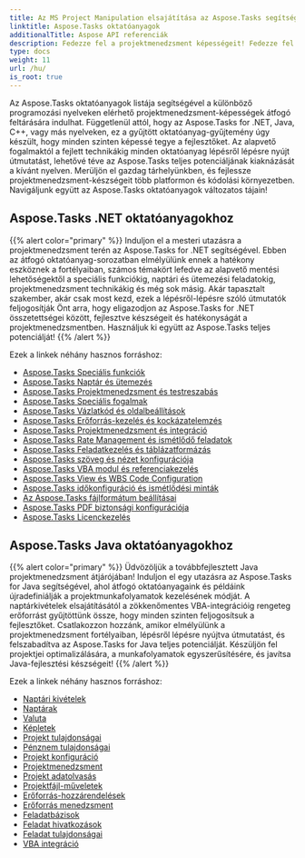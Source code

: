 ```yaml
---
title: Az MS Project Manipulation elsajátítása az Aspose.Tasks segítségével
linktitle: Aspose.Tasks oktatóanyagok
additionalTitle: Aspose API referenciák
description: Fedezze fel a projektmenedzsment képességeit! Fedezze fel az Aspose.Tasks oktatóanyagokat .NET, Java, C++ és sok más számára. Növelje készségeit több nyelven is könnyedén.
type: docs
weight: 11
url: /hu/
is_root: true
---
```


Az Aspose.Tasks oktatóanyagok listája segítségével a különböző programozási nyelveken elérhető projektmenedzsment-képességek átfogó feltárására indulhat. Függetlenül attól, hogy az Aspose.Tasks for .NET, Java, C++, vagy más nyelveken, ez a gyűjtött oktatóanyag-gyűjtemény úgy készült, hogy minden szinten képessé tegye a fejlesztőket. Az alapvető fogalmaktól a fejlett technikákig minden oktatóanyag lépésről lépésre nyújt útmutatást, lehetővé téve az Aspose.Tasks teljes potenciáljának kiaknázását a kívánt nyelven. Merüljön el gazdag tárhelyünkben, és fejlessze projektmenedzsment-készségeit több platformon és kódolási környezetben. Navigáljunk együtt az Aspose.Tasks oktatóanyagok változatos tájain!

## Aspose.Tasks .NET oktatóanyagokhoz
{{% alert color="primary" %}}
Induljon el a mesteri utazásra a projektmenedzsment terén az Aspose.Tasks for .NET segítségével. Ebben az átfogó oktatóanyag-sorozatban elmélyülünk ennek a hatékony eszköznek a fortélyaiban, számos témakört lefedve az alapvető mentési lehetőségektől a speciális funkciókig, naptári és ütemezési feladatokig, projektmenedzsment technikákig és még sok másig. Akár tapasztalt szakember, akár csak most kezd, ezek a lépésről-lépésre szóló útmutatók feljogosítják Önt arra, hogy eligazodjon az Aspose.Tasks for .NET összetettségei között, fejlesztve készségeit és hatékonyságát a projektmenedzsmentben. Használjuk ki együtt az Aspose.Tasks teljes potenciálját!
{{% /alert %}}

Ezek a linkek néhány hasznos forráshoz:
 
- [Aspose.Tasks Speciális funkciók](./net/advanced-features/)
- [Aspose.Tasks Naptár és ütemezés](./net/calendar-scheduling/)
- [Aspose.Tasks Projektmenedzsment és testreszabás](./net/tasks-project-management/)
- [Aspose.Tasks Speciális fogalmak](./net/advanced-concepts/)
- [Aspose.Tasks Vázlatkód és oldalbeállítások](./net/outline-code-page-settings/)
- [Aspose.Tasks Erőforrás-kezelés és kockázatelemzés](./net/resource-risk-analysis/)
- [Aspose.Tasks Projektmenedzsment és integráció](./net/project-management-integration/)
- [Aspose.Tasks Rate Management és ismétlődő feladatok](./net/rate-recurring-tasks/)
- [Aspose.Tasks Feladatkezelés és táblázatformázás](./net/task-table-management/)
- [Aspose.Tasks szöveg és nézet konfigurációja](./net/text-view-configuration/)
- [Aspose.Tasks VBA modul és referenciakezelés](./net/vba-module-reference/)
- [Aspose.Tasks View és WBS Code Configuration](./net/view-wbs-code-configuration/)
- [Aspose.Tasks időkonfiguráció és ismétlődési minták](./net/time-recurrence-configuration/)
- [Az Aspose.Tasks fájlformátum beállításai](./net/file-format-options/)
- [Aspose.Tasks PDF biztonsági konfigurációja](./net/pdf-security-configuration/)
- [Aspose.Tasks Licenckezelés](./net/license-management/)

## Aspose.Tasks Java oktatóanyagokhoz
{{% alert color="primary" %}}
Üdvözöljük a továbbfejlesztett Java projektmenedzsment átjárójában! Induljon el egy utazásra az Aspose.Tasks for Java segítségével, ahol átfogó oktatóanyagaink és példáink újradefiniálják a projektmunkafolyamatok kezelésének módját. A naptárkivételek elsajátításától a zökkenőmentes VBA-integrációig rengeteg erőforrást gyűjtöttünk össze, hogy minden szinten feljogosítsuk a fejlesztőket. Csatlakozzon hozzánk, amikor elmélyülünk a projektmenedzsment fortélyaiban, lépésről lépésre nyújtva útmutatást, és felszabadítva az Aspose.Tasks for Java teljes potenciálját. Készüljön fel projektjei optimalizálására, a munkafolyamatok egyszerűsítésére, és javítsa Java-fejlesztési készségeit!
{{% /alert %}}

Ezek a linkek néhány hasznos forráshoz:

- [Naptári kivételek](./java/calendar-exceptions/)
- [Naptárak](./java/calendars/)
- [Valuta](./java/currency/)
- [Képletek](./java/formulas/)
- [Projekt tulajdonságai](./java/project-properties/)
- [Pénznem tulajdonságai](./java/currency-properties/)
- [Projekt konfiguráció](./java/project-configuration/)
- [Projektmenedzsment](./java/project-management/)
- [Projekt adatolvasás](./java/project-data-reading/)
- [Projektfájl-műveletek](./java/project-file-operations/)
- [Erőforrás-hozzárendelések](./java/resource-assignments/)
- [Erőforrás menedzsment](./java/resource-management/)
- [Feladatbázisok](./java/task-baselines/)
- [Feladat hivatkozások](./java/task-links/)
- [Feladat tulajdonságai](./java/task-properties/)
- [VBA integráció](./java/vba-integration/)